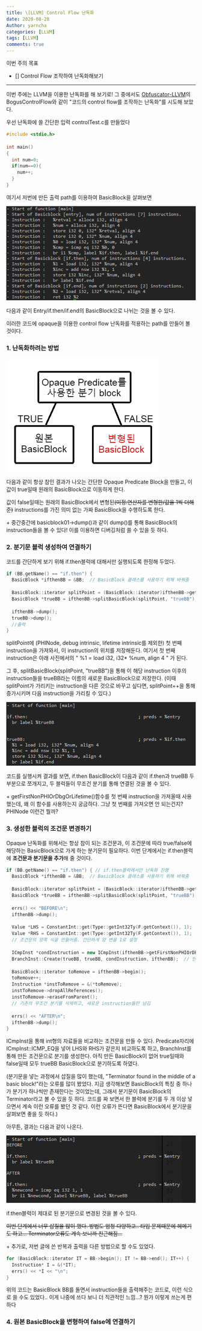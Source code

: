 ```yaml
---
title: \[LLVM] Control Flow 난독화
date: 2020-08-28
Author: yarncha
categories: [LLVM]
tags: [LLVM]
comments: true
---
```


이번 주의 목표

- [] Control Flow 조작하여 난독화해보기

* * *

이번 주에는 LLVM을 이용한 난독화를 해 보기로! 그 중에서도 [Obfuscator-LLVM]의 BogusControlFlow와 같이 "코드의 control flow를 조작하는 난독화"를 시도해 보았다.

우선 난독화에 쓸 간단한 입력 controlTest.c를 만들었다

```c
#include <stdio.h>

int main()
{
  int num=0;
  if(num==0){
    num++;
  }
}
```

여기서 저번에 만든 출력 path를 이용하여 BasicBlock을 살펴보면

![img](\images\15_01.png)

다음과 같이 Entry/if.then/if.end의 BasicBlock으로 나뉘는 것을 볼 수 있다.

이러한 코드에 opaque을 이용한 control flow 난독화를 적용하는 path를 만들어 볼 것이다.

### 1. 난독화하려는 방법

![img](\images\15_02.png)

다음과 같이 항상 참인 결과가 나오는 간단한 Opaque Predicate Block을 만들고, 이 값이 true일때 원래의 BasicBlock으로 이동하게 한다.

값이 false일때는 원래의 BasicBlock에서 변형된<del>(미정:연산자를 변형한/값을 1씩 더해준)</del> instructions를 가진 의미 없는 가짜 BasicBlock을 수행하도록 한다.

\+ 중간중간에 basicblock01->dump()과 같이 dump()를 통해 BasicBlock의 instruction들을 볼 수 있다! 이를 이용하면 디버깅처럼 쓸 수 있을 듯 하다.

### 2. 분기문 블럭 생성하여 연결하기

코드를 간단하게 보기 위해 if.then블럭에 대해서만 실행되도록 한정해 두었다.

```cpp
if (BB.getName() == "if.then") {
  BasicBlock *ifthenBB = &BB;  // BasicBlock 클래스를 사용하기 위해 바꿔줌

  BasicBlock::iterator splitPoint = (BasicBlock::iterator)ifthenBB->getFirstNonPHIOrDbgOrLifetime();
  BasicBlock *trueBB = ifthenBB->splitBasicBlock(splitPoint, "trueBB");

  ifthenBB->dump();
  trueBB->dump();
  //출력
}
```

splitPoint에 (PHINode, debug intrinsic, lifetime intrinsic를 제외한) 첫 번째 instruction을 가져와서, 이 instruction의 위치를 저장해둔다. 여기서 첫 번째 instruction은 아래 사진에서의 " %1 = load i32, i32\* %num, align 4 " 가 된다.

그 후, splitBasicBlock(splitPoint, "trueBB")을 통해 이 해당 instruction 이후의 instruction들을 trueBB라는 이름의 새로운 BasicBlock으로 저장한다.
(이때 splitPoint가 가리키는 instruction을 다른 것으로 바꾸고 싶다면, splitPoint++을 통해 증가시키며 다음 instruction을 가리킬 수 있다.)

![img](\images\15_03.png)

코드를 실행시켜 결과를 보면, if.then BasicBlock이 다음과 같이 if.then과 trueBB 두 부분으로 쪼개지고, 두 블럭들이 무조건 분기를 통해 연결된 것을 볼 수 있다.

\+ getFirstNonPHIOrDbgOrLifetime()함수를 첫 번째 instruction을 가져올때 사용했는데, 왜 이 함수를 사용하는지 궁금하다. 그냥 첫 번째를 가져오면 안 되는건지? PHINode 이런건 뭘까?

### 3. 생성한 블럭의 조건문 변경하기

Opaque 난독화를 위해서는 항상 참이 되는 조건문과, 이 조건문에 따라 true/false에 해당하는 BasicBlock으로 가게 하는 분기문이 필요하다. 이번 단계에서는 if.then블럭에 **조건문과 분기문을 추가**해 줄 것이다.

```cpp
if (BB.getName() == "if.then") { // if.then블럭에서만 난독화 진행
  BasicBlock *ifthenBB = &BB;  // BasicBlock 클래스를 사용하기 위해 바꿔줌

  BasicBlock::iterator splitPoint = (BasicBlock::iterator)ifthenBB->getFirstNonPHIOrDbgOrLifetime();
  BasicBlock *trueBB = ifthenBB->splitBasicBlock(splitPoint, "trueBB");

  errs() << "BEFORE\n";
  ifthenBB->dump();

  Value *LHS = ConstantInt::get(Type::getInt32Ty(F.getContext()), 1);
  Value *RHS = ConstantInt::get(Type::getInt32Ty(F.getContext()), 1);
  // 조건문의 양쪽 식을 만들어줌. 간단하게 양 변을 1로 설정

  ICmpInst *condInstruction = new ICmpInst(ifthenBB->getFirstNonPHIOrDbgOrLifetime(), ICmpInst::ICMP_EQ, LHS, RHS, "newcond");  // 만든 양 변이 EQUAL한지를 판단하는 조건문 생성
  BranchInst::Create(trueBB, trueBB, condInstruction, ifthenBB);  // 만든 조건문을 통해 분기문 생성하고, ifthenBB의 끝에 넣음

  BasicBlock::iterator toRemove = ifthenBB->begin();
  toRemove++;
  Instruction *instToRemove = &(*toRemove);
  instToRemove->dropAllReferences();
  instToRemove->eraseFromParent();
  // 기존의 무조건 분기를 삭제하고, 새로운 instruction들만 남김

  errs() << "AFTER\n";
  ifthenBB->dump();
}
```
ICmpInst을 통해 int형의 자료들을 비교하는 조건문을 만들 수 있다. Predicate자리에 ICmpInst::ICMP_EQ을 넣어 LHS와 RHS가 같은지 비교하도록 하고, BranchInst를 통해 만든 조건문으로 분기를 생성한다. 아직 만든 BasicBlock이 없어 true일때와 false일때 모두 trueBB BasicBlock으로 분기하도록 하였다.

(분기문을 넣는 과정에서 삽질을 많이 했는데, "Terminator found in the middle of a basic block!"라는 오류를 많이 봤었다. 지금 생각해보면 BasicBlock의 특징 중 하나가 분기가 하나씩만 존재한다는 것이었는데, 그래서 분기문이 BasicBlock의 Terminator라고 볼 수 있을 듯 하다. 코드를 짜 보면서 한 블럭에 분기를 두 개 이상 넣으면서 계속 이런 오류를 봤던 것 같다. 이런 오류가 뜬다면 BasicBlock에서 분기문을 살펴보면 좋을 듯 하다.)

아무튼, 결과는 다음과 같이 나온다.

![img](\images\15_04.png)

if.then블럭이 제대로 된 분기문으로 변경된 것을 볼 수 있다.

<del>이번 단계에서 너무 삽질을 많이 했다. 방법도 엄청 다양하고.. 타입 문제때문에 헤메기도 하고... Terminator오류도 계속 보니까 친근해짐...</del>

\+ 추가로, 저번 글에 쓴 반복과 출력을 다른 방법으로 할 수도 있었다.

```cpp
for (BasicBlock::iterator IT = BB->begin(); IT != BB->end(); IT++) {
  Instruction* I = &(*IT);
  errs() << *I << "\n";
}
```

위의 코드는 BasicBlock BB를 돌면서 instruction들을 출력해주는 코드로, 이런 식으로 쓸 수도 있었다.. 이게 나중에 쓰다 보니 더 직관적인 느낌...? 뭔가 이렇게 쓰는게 편하다

### 4. 원본 BasicBlock을 변형하여 false에 연결하기
<!-- References -->

[obfuscator-llvm]: https://github.com/obfuscator-llvm/obfuscator "ollvm"
